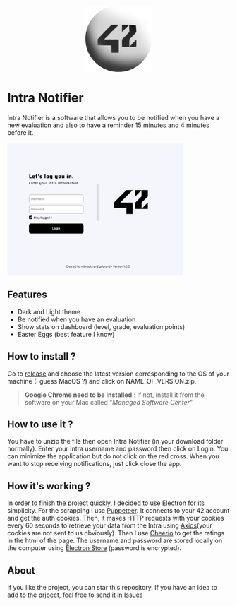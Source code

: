 <p align="center">
	<img src="https://raw.githubusercontent.com/Marius-brt/42-Intra-Notifier/main/logo.png"
		alt="Logo"
		style="height: 150px; width: 150px" />
</p>

# Intra Notifier

Intra Notifier is a software that allows you to be notified when you have a new evaluation and also to have a reminder 15 minutes and 4 minutes before it.

<img src="https://raw.githubusercontent.com/Marius-brt/42-Intra-Notifier/2.0/app_screen.png"
		alt="Screen"
		style="height: 300px;"/>

## Features

- Dark and Light theme
- Be notified when you have an evaluation
- Show stats on dashboard (level, grade, evaluation points)
- Easter Eggs (best feature I know)

## How to install ?

Go to [release](https://github.com/Marius-brt/42-Intra-Notifier/releases) and choose the latest version corresponding to the OS of your machine (I guess MacOS ?) and click on NAME_OF_VERSION.zip.

> **Google Chrome need to be installed** : If not, install it from the software on your Mac called "*Managed Software Center*".

## How to use it ?

You have to unzip the file then open Intra Notifier (in your download folder normally). Enter your Intra username and password then click on Login. You can minimize the application but do not click on the red cross. When you want to stop receiving notifications, just click close the app.

## How it's working ?

In order to finish the project quickly, I decided to use [Electron](https://github.com/electron/electron) for its simplicity. For the scrapping I use [Puppeteer](https://github.com/puppeteer/puppeteer). It connects to your 42 account and get the auth cookies. Then, it makes HTTP requests with your cookies every 60 seconds to retrieve your data from the Intra using [Axios](https://github.com/axios/axios)(your cookies are not sent to us obviously). Then I use [Cheerio](https://github.com/cheeriojs/cheerio) to get the ratings in the html of the page. The username and password are stored locally on the computer using [Electron Store](https://github.com/sindresorhus/electron-store) (password is encrypted).

## About 

If you like the project, you can star this repository. If you have an idea to add to the prjoect, feel free to send it in [Issues](https://github.com/Marius-brt/42-Intra-Notifier/issues)
